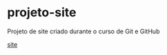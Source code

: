 # projeto-site
 Projeto de site criado durante o curso de Git e GitHub
 
 [site](https://arturmendes.github.io/projeto-site/)
